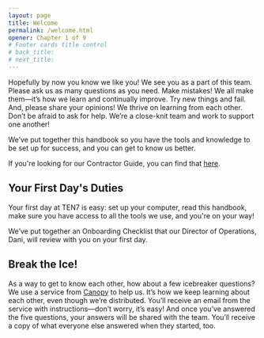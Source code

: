 ```yaml
---
layout: page
title: Welcome
permalink: /welcome.html
opener: Chapter 1 of 9
# Footer cards title control
# back_title:
# next_title: 
---
```


Hopefully by now you know we like you! We see you as a part of this team. Please ask us as many questions as you need. Make mistakes! We all make them—it’s how we learn and continually improve. Try new things and fail. And, please share your opinions! We thrive on learning from each other. Don’t be afraid to ask for help. We’re a close-knit team and work to support one another!

We’ve put together this handbook so you have the tools and knowledge to be set up for success, and you can get to know us better.

If you're looking for our Contractor Guide, you can find that [here](https://contractor.ten7.com/). 

## Your First Day's Duties

Your first day at TEN7 is easy: set up your computer, read this handbook, make sure you have access to all the tools we use, and you're on your way!

We’ve put together an Onboarding Checklist that our Director of Operations, Dani, will review with you on your first day.

## Break the Ice!

As a way to get to know each other, how about a few icebreaker questions? We use a service from [Canopy](https://canopy.is/tools) to help us. It’s how we keep learning about each other, even though we’re distributed. You’ll receive an email from the service with instructions—don’t worry, it’s easy! And once you’ve answered the five questions, your answers will be shared with the team. You’ll receive a copy of what everyone else answered when they started, too.
